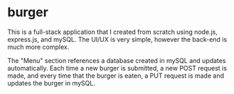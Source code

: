 # burger

<p>This is a full-stack application that I created from scratch using node.js, express.js, and mySQL.  The UI/UX is very simple, however the back-end is much more complex.</p>

<p>The "Menu" section references a database created in mySQL and updates automatically.  Each time a new burger is submitted, a new POST request is made, and every time that the burger is eaten, a PUT request is made and updates the burger in mySQL.</p>
